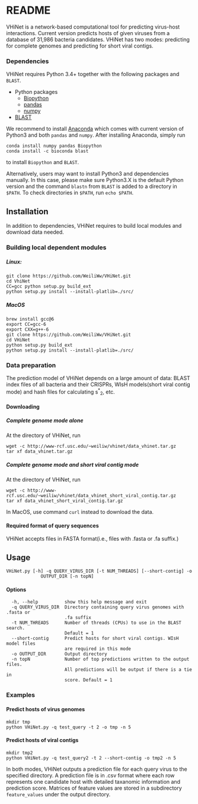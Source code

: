 # README

VHiNet is a network-based computational tool for predicting virus-host interactions. Current version predicts hosts of given viruses from a database of 31,986 bacteria candidates. VHiNet has two modes: predicting for complete genomes and predicting for short viral contigs.

### Dependencies

VHiNet requires Python 3.4+ together with the following packages and `BLAST`.

* Python packages
    + [Biopython](http://biopython.org/wiki/Download)
    + [pandas](https://pandas.pydata.org/) 
    + [numpy](https://www.scipy.org/scipylib/download.html)
* [BLAST](https://www.ncbi.nlm.nih.gov/books/NBK52640/) 

We recommend to install [Anaconda](https://www.anaconda.com/download/) which comes with current version of Python3 and both `pandas` and `numpy`. After installing Anaconda, simply run
```
conda install numpy pandas Biopython
conda install -c bioconda blast
``` 
to install `Biopython` and `BLAST`.

Alternatively, users may want to install Python3 and dependencies manually. In this case, please make sure Python3.X is the default Python version and the command `blastn` from `BLAST` is added to a directory in `$PATH`. To check directories in `$PATH`, run `echo $PATH`.

## Installation
In addition to dependencies, VHiNet requires to build local modules and download data needed.

### Building local dependent modules
##### Linux: 
```
git clone https://github.com/WeiliWw/VHiNet.git 
cd VhiNet
CC=gcc python setup.py build_ext 
python setup.py install --install-platlib=./src/
```
##### MacOS
```
brew install gcc@6
export CC=gcc-6
export CXX=g++-6
git clone https://github.com/WeiliWw/VHiNet.git
cd VHiNet
python setup.py build_ext 
python setup.py install --install-platlib=./src/
```

### Data preparation
The prediction model of VHiNet depends on a large amount of data: BLAST index files of all bacteria and their CRISPRs, WIsH models(short viral contig mode) and hash files for calculating s<sup>*</sup><sub>2</sub>, etc.

#### Downloading
##### Complete genome mode alone
At the directory of VHiNet, run
```
wget -c http://www-rcf.usc.edu/~weiliw/vhinet/data_vhinet.tar.gz    
tar xf data_vhinet.tar.gz
```

##### Complete genome mode and short viral contig mode
At the directory of VHiNet, run
```
wget -c http://www-rcf.usc.edu/~weiliw/vhinet/data_vhinet_short_viral_contig.tar.gz    
tar xf data_vhinet_short_viral_contig.tar.gz 
```
In MacOS, use command `curl` instead to download the data.

#### Required format of query sequences
VHiNet accepts files in FASTA format(i.e., files with .fasta or .fa suffix.)


## Usage 
    VHiNet.py [-h] -q QUERY_VIRUS_DIR [-t NUM_THREADS] [--short-contig] -o
                 OUTPUT_DIR [-n topN]
#### Options
      -h, --help          show this help message and exit
      -q QUERY_VIRUS_DIR  Directory containing query virus genomes with .fasta or
                          .fa suffix
      -t NUM_THREADS      Number of threads (CPUs) to use in the BLAST search.
                          Default = 1
      --short-contig      Predict hosts for short viral contigs. WIsH model files
                          are required in this mode
      -o OUTPUT_DIR       Output directory
      -n topN             Number of top predictions written to the output files.
                          All predictions will be output if there is a tie in 
                          score. Default = 1

### Examples

#### Predict hosts of virus genomes
```
mkdir tmp
python VHiNet.py -q test_query -t 2 -o tmp -n 5
```

#### Predict hosts of viral contigs
```
mkdir tmp2
python VHiNet.py -q test_query2 -t 2 --short-contig -o tmp2 -n 5
```

In both modes, VHiNet outputs a prediction file for each query virus to the specified directory. A prediction file is in .csv format where each row represents one candidate host with detailed taxanomic information and prediction score. Matrices of feature values are stored in a subdirectory `feature_values` under the output directory.
